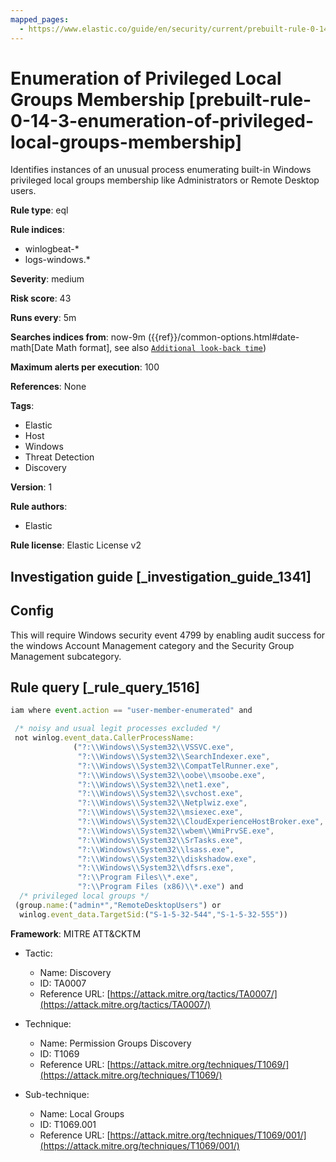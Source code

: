 ```yaml
---
mapped_pages:
  - https://www.elastic.co/guide/en/security/current/prebuilt-rule-0-14-3-enumeration-of-privileged-local-groups-membership.html
---
```


# Enumeration of Privileged Local Groups Membership [prebuilt-rule-0-14-3-enumeration-of-privileged-local-groups-membership]

Identifies instances of an unusual process enumerating built-in Windows privileged local groups membership like Administrators or Remote Desktop users.

**Rule type**: eql

**Rule indices**:

* winlogbeat-*
* logs-windows.*

**Severity**: medium

**Risk score**: 43

**Runs every**: 5m

**Searches indices from**: now-9m ({{ref}}/common-options.html#date-math[Date Math format], see also [`Additional look-back time`](docs-content://solutions/security/detect-and-alert/create-detection-rule.md#rule-schedule))

**Maximum alerts per execution**: 100

**References**: None

**Tags**:

* Elastic
* Host
* Windows
* Threat Detection
* Discovery

**Version**: 1

**Rule authors**:

* Elastic

**Rule license**: Elastic License v2

## Investigation guide [_investigation_guide_1341]

## Config

This will require Windows security event 4799 by enabling audit success for the windows Account Management category and
the Security Group Management subcategory.

## Rule query [_rule_query_1516]

```js
iam where event.action == "user-member-enumerated" and

 /* noisy and usual legit processes excluded */
 not winlog.event_data.CallerProcessName:
              ("?:\\Windows\\System32\\VSSVC.exe",
               "?:\\Windows\\System32\\SearchIndexer.exe",
               "?:\\Windows\\System32\\CompatTelRunner.exe",
               "?:\\Windows\\System32\\oobe\\msoobe.exe",
               "?:\\Windows\\System32\\net1.exe",
               "?:\\Windows\\System32\\svchost.exe",
               "?:\\Windows\\System32\\Netplwiz.exe",
               "?:\\Windows\\System32\\msiexec.exe",
               "?:\\Windows\\System32\\CloudExperienceHostBroker.exe",
               "?:\\Windows\\System32\\wbem\\WmiPrvSE.exe",
               "?:\\Windows\\System32\\SrTasks.exe",
               "?:\\Windows\\System32\\lsass.exe",
               "?:\\Windows\\System32\\diskshadow.exe",
               "?:\\Windows\\System32\\dfsrs.exe",
               "?:\\Program Files\\*.exe",
               "?:\\Program Files (x86)\\*.exe") and
  /* privileged local groups */
 (group.name:("admin*","RemoteDesktopUsers") or
  winlog.event_data.TargetSid:("S-1-5-32-544","S-1-5-32-555"))
```

**Framework**: MITRE ATT&CKTM

* Tactic:

    * Name: Discovery
    * ID: TA0007
    * Reference URL: [https://attack.mitre.org/tactics/TA0007/](https://attack.mitre.org/tactics/TA0007/)

* Technique:

    * Name: Permission Groups Discovery
    * ID: T1069
    * Reference URL: [https://attack.mitre.org/techniques/T1069/](https://attack.mitre.org/techniques/T1069/)

* Sub-technique:

    * Name: Local Groups
    * ID: T1069.001
    * Reference URL: [https://attack.mitre.org/techniques/T1069/001/](https://attack.mitre.org/techniques/T1069/001/)



